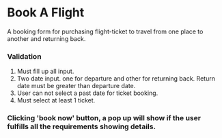 # Book A Flight
A booking form for purchasing flight-ticket to travel from one place to another and returning back.
### Validation
1. Must fill up all input.
2. Two date input. one for departure and other for returning back. Return date must be greater than departure date.
3. User can not select a past date for ticket booking.
4. Must select at least 1 ticket.
### Clicking 'book now' button, a pop up will show if the user fulfills all the requirements showing details.
